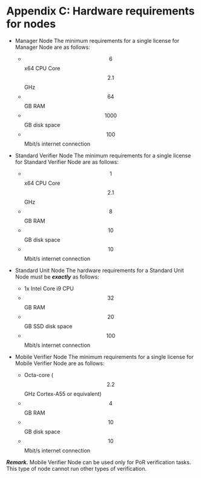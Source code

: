 # Appendix C: Hardware requirements for nodes

* Manager Node
The minimum requirements for a single license for Manager Node are as follows:
  * $$6$$ x64 CPU Core $$2.1$$ GHz
  * $$64$$ GB RAM
  * $$1000$$ GB disk space
  * $$100$$ Mbit/s internet connection

* Standard Verifier Node
The minimum requirements for a single license for Standard Verifier Node are as follows:
   * $$1$$ x64 CPU Core $$2.1$$ GHz
   * $$8$$ GB RAM
   * $$10$$ GB disk space
   * $$10$$ Mbit/s internet connection

 * Standard Unit Node
The hardware requirements for a Standard Unit Node must be _**exactly**_ as follows:
   * 1x Intel Core i9 CPU
   * $$32$$ GB RAM
   * $$20$$ GB SSD disk space
   * $$100$$ Mbit/s internet connection


 * Mobile Verifier Node
The minimum requirements for a single license for Mobile Verifier Node are as follows:
    * Octa-core ($$2.2$$ GHz Cortex-A55 or equivalent) 
    * $$4$$ GB RAM
    * $$10$$ GB disk space
    * $$10$$ Mbit/s internet connection

_**Remark.**_ Mobile Verifier Node can be used only for PoR verification tasks. This type of node cannot run other types of verification.